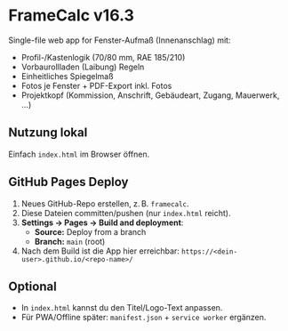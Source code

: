 # FrameCalc v16.3

Single-file web app for Fenster-Aufmaß (Innenanschlag) mit:
- Profil-/Kastenlogik (70/80 mm, RAE 185/210)
- Vorbaurollladen (Laibung) Regeln
- Einheitliches Spiegelmaß
- Fotos je Fenster + PDF-Export inkl. Fotos
- Projektkopf (Kommission, Anschrift, Gebäudeart, Zugang, Mauerwerk, …)

## Nutzung lokal
Einfach `index.html` im Browser öffnen.

## GitHub Pages Deploy
1. Neues GitHub-Repo erstellen, z. B. `framecalc`.
2. Diese Dateien committen/pushen (nur `index.html` reicht).
3. **Settings → Pages → Build and deployment**:
   - **Source:** Deploy from a branch
   - **Branch:** `main` (root)
4. Nach dem Build ist die App hier erreichbar:
   `https://<dein-user>.github.io/<repo-name>/`

## Optional
- In `index.html` kannst du den Titel/Logo-Text anpassen.
- Für PWA/Offline später: `manifest.json` + `service worker` ergänzen.
